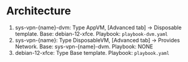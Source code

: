Architecture
============

1. sys-vpn-{name}-dvm: Type AppVM, [Advanced tab] -> Disposable template. Base: debian-12-xfce. Playbook: `playbook-dvm.yaml`
2. sys-vpn-{name}: Type DisposableVM, [Advanced tab] -> Provides Network. Base: sys-vpn-{name}-dvm. Playbook: NONE
3. debian-12-xfce: Type Base template. Playbook: `playbook.yaml`
